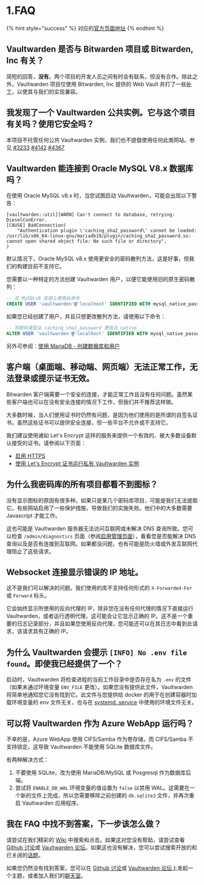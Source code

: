 # 1.FAQ

{% hint style="success" %}
对应的[官方页面地址](https://github.com/dani-garcia/vaultwarden/wiki/FAQs)
{% endhint %}

## Vaultwarden 是否与 Bitwarden 项目或 Bitwarden, Inc 有关？ <a href="#is-vaultwarden-associated-with-the-bitwarden-project-or-bitwarden" id="is-vaultwarden-associated-with-the-bitwarden-project-or-bitwarden"></a>

简短的回答，**没有**。两个项目的开发人员之间有时会有联系，但没有合作。除此之外，Vaultwarden 项目仅使用 Bitwarden, Inc 提供的 Web Vault 并打了一些[补丁](https://github.com/dani-garcia/bw_web_builds/tree/master/patches)，以使其与我们的实现兼容。

## 我发现了一个 Vaultwarden 公共实例。它与这个项目有关吗？使用它安全吗？  <a href="#ive-found-a-public-vaultwarden-instance.-is-it-associated-with-this-project-is-it-safe-to-use" id="ive-found-a-public-vaultwarden-instance.-is-it-associated-with-this-project-is-it-safe-to-use"></a>

本项目不托管任何公共 Vaultwarden 实例，我们也不提倡使用任何此类网站。参见 [#3233](https://github.com/dani-garcia/vaultwarden/discussions/3233#discussioncomment-4917141) [#4142](https://github.com/dani-garcia/vaultwarden/discussions/4142) [#4367](https://github.com/dani-garcia/vaultwarden/discussions/4367#discussioncomment-8529763)

## Vaultwarden 能连接到 Oracle MySQL V8.x 数据库吗？ <a href="#can-bitwarden_rs-connect-to-an-oracle-mysql-v-8-x-database" id="can-bitwarden_rs-connect-to-an-oracle-mysql-v-8-x-database"></a>

在使用 Oracle MySQL v8.x 时，当您试图启动 Vaultwarden，可能会出现以下警告：

```
[vaultwarden::util][WARN] Can't connect to database, retrying: DieselConError.
[CAUSE] BadConnection(
    "Authentication plugin \'caching_sha2_password\' cannot be loaded: /usr/lib/x86_64-linux-gnu/mariadb18/plugin/caching_sha2_password.so: cannot open shared object file: No such file or directory",
)
```

默认情况下，Oracle MySQL v8.x 使用更安全的密码散列方法，这是好事，但我们的构建目前不支持它。

您需要以一种特定的方法创建 Vaultwarden 用户，以便它能使用旧的原生密码散列：

```sql
-- 在 MySQLv8 安装上使用此命令
CREATE USER 'vaultwarden'@'localhost' IDENTIFIED WITH mysql_native_password BY 'yourpassword';
```

如果您已经创建了用户，并且只想更改散列方法，请使用以下命令：

```sql
-- 将密码类型从 caching_sha2_password 更改为 native
ALTER USER 'vaultwarden'@'localhost' IDENTIFIED WITH mysql_native_password BY 'yourpassword';
```

另外可参阅：[使用 MariaDB - 创建数据库和用户](../configuration/database/using-the-mariadb-mysql-backend.md#create-database-and-user)

## 客户端（桌面端、移动端、网页端）无法正常工作，无法登录或提示证书无效。 <a href="#my-client-desktop-mobile-web-does-not-work-i-can-not-login-or-it-complains-about-invalid-certificate" id="my-client-desktop-mobile-web-does-not-work-i-can-not-login-or-it-complains-about-invalid-certificate"></a>

Bitwarden 客户端需要一个安全的连接，才能正常工作且没有任何问题。虽然某些客户端也可以在没有安全连接的情况下工作，但我们并不推荐这样做。

大多数时候，当人们使用证书时仍然有问题，是因为他们使用的是所谓的自签名证书。虽然这些证书可以提供安全连接，但一些平台不允许或不支持它。

我们建议使用诸如 Let's Encrypt 这样的服务来提供一个有效的、被大多数设备默认接受的证书。请参阅以下页面：

* [启用 HTTPS](../reverse-proxy/https/enabling-https.md)
* [使用 Let's Encrypt 证书运行私有 Vaultwarden 实例](../reverse-proxy/https/running-a-private-vaultwarden-instance-with-lets-encrypt-certs.md)

## 为什么我密码库的所有项目都看不到图标？ <a href="#why-do-i-see-no-icons-for-all-my-vault-items" id="why-do-i-see-no-icons-for-all-my-vault-items"></a>

没有显示图标的原因有很多种。如果只是某几个密码库项目，可能是我们无法提取它。有些网站启用了一些保护措施，导致我们的实施失败。他们中的大多数需要 Javascript 才能工作。

这也可能是 Vaultwarden 服务器无法访问互联网或未解决 DNS 查询所致。您可以检查 `/admin/diagnostics` 页面（参阅[启用管理页面](../configuration/enabling-admin-page.md)），看看您是否能解决 DNS 查询以及是否有连接到互联网。如果都没问题，也有可能是防火墙或外发互联网代理阻止了这些请求。

## Websocket 连接显示错误的 IP 地址。 <a href="#websocket-connections-show-wrong-ip-address" id="websocket-connections-show-wrong-ip-address"></a>

这不是我们可以解决的问题。我们使用的库不支持任何形式的 `X-Forwarded-For` 或 `Forward` 标头。

它会始终显示所使用的反向代理的 IP，除非您在没有任何代理的情况下直接运行 Vaultwarden，或者运行透明代理，这可能会让它显示正确的 IP。这不是一个重要的日志记录部分，并且如果您使用反向代理，您可能还可以在其日志中看到此请求，该请求具有正确的 IP。

## 为什么 Vaultwarden 会提示 `[INFO] No .env file found`。即使我已经提供了一个？

启动时，Vaultwarden 将检查进程的当前工作目录中是否存在名为 `.env` 的文件（如果未通过环境变量 `ENV_FILE` 更改）。如果您没有提供此文件，Vaultwarden 将简单地通知您它没有找到它。此文件与您提供给 docker 的用于在创建容器时加载环境变量的 env 文件无关，也与在 [systemd .service](../alternative-deployments/creating-a-systemd-service.md) 中使用的环境文件无关。

## 可以将 Vaultwarden 作为 Azure WebApp 运行吗？ <a href="#can-i-run-bitwarden_rs-as-an-azure-webapp" id="can-i-run-bitwarden_rs-as-an-azure-webapp"></a>

不幸的是，Azure WebApp 使用 CIFS/Samba 作为卷存储，而 CIFS/Samba 不支持锁定。这导致 Vaultwarden 不能使用 SQLite 数据库文件。

有两种解决方式：

1. 不要使用 SQLite，改为使用 MariaDB/MySQL 或 Posgresql 作为数据库后端。
2. 尝试将 `ENABLE_DB_WAL` 环境变量的值设置为 `false` 以禁用 WAL。这需要在一个新的文件上完成，所以您需要移除之前创建的 `db.sqlite3` 文件，并再次重启 Vaultwarden 应用程序。

## 我在 FAQ 中找不到答案，下一步该怎么做？ <a href="#i-did-not-find-my-answer-here-in-the-faq-what-to-do-next" id="i-did-not-find-my-answer-here-in-the-faq-what-to-do-next"></a>

请尝试在我们精彩的 [Wiki](../) 中搜索和点击。如果这对您没有帮助，请尝试查看 [Github 讨论](https://github.com/dani-garcia/bitwarden_rs/discussions)或 [Vaultwarden 论坛](https://bitwardenrs.discourse.group/)。如果这也没有解决，您可以尝试搜索开放的和已关闭的[话题](https://github.com/dani-garcia/bitwarden_rs/issues)。

如果您仍然没有找到答案，您可以在 [Github 讨论](https://github.com/dani-garcia/bitwarden_rs/discussions)或 [Vaultwarden 论坛](https://bitwardenrs.discourse.group/)上发起一个主题，或者加入我们的[聊天室](https://matrix.to/#/#bitwarden_rs:matrix.org)。
